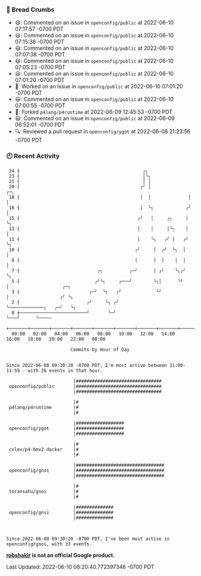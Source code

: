 ### 🍞 Bread Crumbs

 * 😃: Commented on an issue in `openconfig/public` at 2022-06-10 07:17:57 -0700 PDT
 * 😃: Commented on an issue in `openconfig/public` at 2022-06-10 07:15:36 -0700 PDT
 * 😃: Commented on an issue in `openconfig/public` at 2022-06-10 07:07:38 -0700 PDT
 * 😃: Commented on an issue in `openconfig/public` at 2022-06-10 07:05:23 -0700 PDT
 * 😃: Commented on an issue in `openconfig/public` at 2022-06-10 07:01:20 -0700 PDT
 * 👀: Worked on an issue in `openconfig/public` at 2022-06-10 07:01:20 -0700 PDT
 * 😃: Commented on an issue in `openconfig/public` at 2022-06-10 07:00:55 -0700 PDT
 * 🍴: Forked `p4lang/p4runtime` at 2022-06-09 12:45:53 -0700 PDT
 * 😃: Commented on an issue in `openconfig/public` at 2022-06-09 06:52:01 -0700 PDT
 * 🔍: Reviewed a pull request in  `openconfig/ygot` at 2022-06-08 21:23:56 -0700 PDT

### 🕘 Recent Activity
```
 24 ┼                                              ╭╮
 23 ┤                                              │╰╮
 21 ┤                                              │ │
 20 ┤                                             ╭╯ │              ╭─╮
 18 ┤                                             │  │              │ │
 16 ┤                                             │  ╰╮            ╭╯ │
 15 ┤                                            ╭╯   │     ╭╮     │  ╰╮
 13 ┤                                            │    │     │╰╮    │   │
 11 ┤                                            │    ╰╮   ╭╯ │   ╭╯   ╰╮
 10 ┤                                           ╭╯     │  ╭╯  ╰╮  │     │
  8 ┤                                           │      │  │    │  │     │
  7 ┤                             ╭╮          ╭─╯      │ ╭╯    ╰╮╭╯     ╰╮
  5 ┤                            ╭╯╰╮     ╭───╯        ╰╮│      ╰╯       │                    ╭─╮
  3 ┤                          ╭─╯  ╰╮   ╭╯             ╰╯               │                   ╭╯ ╰╮
  2 ┤                         ╭╯     ╰╮ ╭╯                               ╰─────────────╮   ╭─╯   ╰╮
  0 ┼─────────────────────────╯       ╰─╯                                              ╰───╯      ╰─────
    +───────+───────+───────+───────+───────+───────+───────+───────+───────+───────+───────+───────+────
  00:00   02:00   04:00   06:00   08:00   10:00   12:00   14:00   16:00   18:00   20:00   22:00   00:00   

						Commits by Hour of Day


Since 2022-06-08 09:30:20 -0700 PDT, I'm most active between 11:00-11:59 - with 26 events in that hour.

```



```
                         |################################
 openconfig/public       |################################
                         |################################

                         |#
 p4lang/p4runtime        |#
                         |#

                         |##################
 openconfig/ygot         |##################
                         |##################

                         |#
 cslev/p4-bmv2-docker    |#
                         |#

                         |#################################
 openconfig/gnoi         |#################################
                         |#################################

                         |#
 toransahu/gnoi          |#
                         |#

                         |##############
 openconfig/gnsi         |##############
                         |##############



Since 2022-06-08 09:30:20 -0700 PDT, I've been most active in openconfig/gnoi, with 33 events.

```
**[robshakir](mailto:robjs@google.com) is not an official Google product.**  


Last Updated: 2022-06-10 08:20:40.772397346 -0700 PDT
